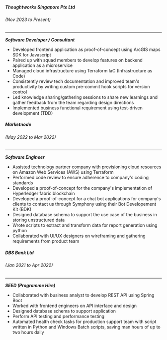 ##### **Thoughtworks Singapore Pte Ltd**
###### (Nov 2023 to Present)
---
**_Software Developer / Consultant_**
- Developed frontend application as proof-of-concept using ArcGIS maps SDK for Javascript
- Paired up with squad members to develop features on backend application as a microservice
- Managed cloud infrastructure using Terraform IaC (Infrastructure as Code)
- Consistently review tech documentation and improved team's productivity by writing custom pre-commit hook scripts for version control
- Led knowledge sharing/gathering sessions to share new learnings and gather feedback from the team regarding design directions
- Implemented business functional requirement using test-driven development (TDD)

##### **Marketnode**
###### (May 2022 to Mar 2022)
---
**_Software Engineer_**
- Assisted technology partner company with provisioning cloud resources on Amazon Web Services (AWS) using Terraform
- Performed code review to ensure adherence to company's coding standards
- Developed a proof-of-concept for the company's implementation of Hyperledger fabric blockchain
- Developed a proof-of-concept for a chat bot applications for company's clients to contact us through Symphony using their Bot Developement Kit (BDK)
- Designed database schema to support the use case of the business in storing unstructured data
- Wrote scripts to extract and transform data for report generation using python
- Collaborated with UI/UX designers on wireframing and gathering requirements from product team

##### **DBS Bank Ltd**
###### (Jan 2021 to Apr 2022)
---
**_SEED (Programme Hire)_**
- Collaborated with business analyst to develop REST API using Spring Boot
- Worked with frontend engineers on API interface and design
- Designed database schema to support application
- Perform API testing and performance testing
- Automated health check tasks for production support team with script written in Python and Windows Batch scripts, saving man hours of up to two hours daily
